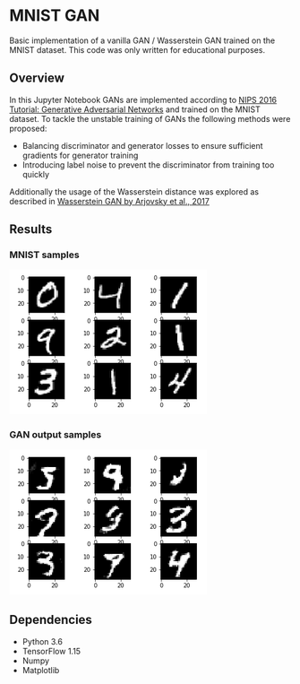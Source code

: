# MNIST GAN
Basic implementation of a vanilla GAN /  Wasserstein GAN trained on the MNIST dataset. This code was only written for educational purposes.

## Overview

In this Jupyter Notebook GANs are implemented according to [NIPS 2016 Tutorial: Generative Adversarial Networks](https://arxiv.org/pdf/1701.00160.pdf) and trained on the MNIST dataset.
To tackle the unstable training of GANs the following methods were proposed:
* Balancing discriminator and generator losses to ensure sufficient gradients for generator training
* Introducing label noise to prevent the discriminator from training too quickly

Additionally the usage of the Wasserstein distance was explored as described in [Wasserstein GAN by Arjovsky et al., 2017](https://arxiv.org/pdf/1701.07875.pdf)  

## Results

### MNIST samples
<img src="https://github.com/DDreher/MNIST-GAN/blob/master/images/mnist_samples.png"/>

### GAN output samples
<img src="https://github.com/DDreher/MNIST-GAN/blob/master/images/generated_images.png"/>

## Dependencies

* Python 3.6
* TensorFlow 1.15
* Numpy
* Matplotlib